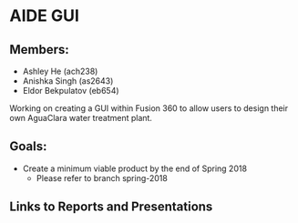 # AIDE GUI


## Members:
* Ashley He (ach238)
* Anishka Singh (as2643)
* Eldor Bekpulatov (eb654)


Working on creating a GUI within Fusion 360 to allow users to design their own AguaClara water treatment plant.  


## Goals:
* Create a minimum viable product by the end of Spring 2018
  * Please refer to branch spring-2018 


## Links to Reports and Presentations
